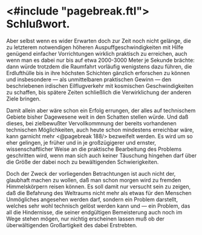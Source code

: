 <#include "pagebreak.ftl">
Schlußwort.
===========

Aber selbst wenn es wider Erwarten doch zur Zeit noch nicht
gelänge, die zu letzterem notwendigen höheren Auspuffgeschwindigkeiten
mit Hilfe genügend einfacher Vorrichtungen wirklich
praktisch zu erreichen, auch wenn man es dabei nur bis auf
etwa 2000-3000 Meter je Sekunde brächte: dann würde trotzdem
die Raumfahrt vorläufig wenigstens dazu führen, die Erdlufthülle
bis in ihre höchsten Schichten gänzlich erforschen zu
können und insbesondere — als unmittelbaren praktischen Gewinn
— den beschriebenen irdischen Eilflugverkehr mit kosmischen
Geschwindigkeiten zu schaffen, bis spätere Zeiten schließlich die
Verwirklichung der anderen Ziele bringen.

Damit allein aber wäre schon ein Erfolg errungen, der alles
auf technischem Gebiete bisher Dagewesene weit in den Schatten
stellen würde. Und daß dieses, bei zielbewußter Vervollkommnung
der bereits vorhandenen technischen Möglichkeiten, auch
heute schon mindestens erreichbar wäre, kann garnicht mehr
\<@pagebreak 188/> bezweifelt werden. Es wird um so eher gelingen, je früher und
in je großzügigerer und ernster, wissenschaftlicher Weise an die
praktische Bearbeitung des Problems geschritten wird, wenn
man sich auch keiner Täuschung hingehen darf über die Größe
der dabei noch zu bewältigenden Schwierigkeiten.

Doch der Zweck der vorliegenden Betrachtungen ist auch nicht
der, glaubhaft machen zu wollen, daß man schon morgen wird
zu fremden Himmelskörpern reisen können. Es soll damit
nur versucht sein zu zeigen, daß die Befahrung des Weltraums
nicht mehr als etwas für den Menschen Unmögliches angesehen
werden darf, sondern ein Problem darstellt, welches sehr wohl
technisch gelöst werden kann und — ein Problem, das all die
Hindernisse, die seiner endgültigen Bemeisterung auch noch im
Wege stehen mögen, nur nichtig erscheinen lassen muß ob der
überwältigenden Großartigkeit des dabei Erstrebten.

